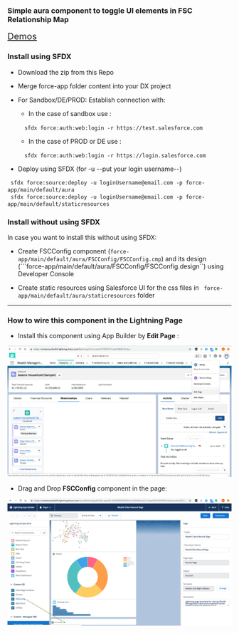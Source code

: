 ### Simple aura component to toggle UI elements in FSC Relationship Map

<a href='https://mohan-chinnappan-n2.github.io/2019/fsc-faq/faq-1.html#FSC%20UI%20Config' style='font-size:20px;' target='_blank'>Demos</a>

### Install using SFDX

- Download the zip from this Repo
- Merge force-app folder content into your DX project

- For Sandbox/DE/PROD: Establish connection with:

   - In the case of sandbox  use :   

    ```   sfdx force:auth:web:login -r https://test.salesforce.com ```

   - In the case of  PROD or DE use : 

    ```   sfdx force:auth:web:login -r https://login.salesforce.com ```


- Deploy  using SFDX (for  -u --put your login username--)
```
 sfdx force:source:deploy -u loginUsername@email.com -p force-app/main/default/aura
 sfdx force:source:deploy -u loginUsername@email.com -p force-app/main/default/staticresources
 ```


###  Install without using SFDX

In case you want to install this without using SFDX:

-  Create FSCConfig component (```force-app/main/default/aura/FSCConfig/FSCConfig.cmp```) and its design (```force-app/main/default/aura/FSCConfig/FSCConfig.design``) using Developer Console

-  Create static resources using Salesforce UI for the css files in ``` force-app/main/default/aura/staticresources``` folder

<hr/>

### How to wire this component in the Lightning Page

 - Install this component using App Builder by **Edit Page** :

 ![Editing Page](img/relMap-edit-page.png)

 - Drag and Drop **FSCConfig** component in the page:

 ![Adding Component](img/fsc-config-ui-appbuilder.png)
